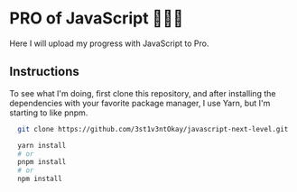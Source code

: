 # PRO of JavaScript 🫴🏻🔥

Here I will upload my progress with JavaScript to Pro.

## Instructions

To see what I'm doing, first clone this repository, and after installing the dependencies with your favorite package manager, I use Yarn, but I'm starting to like pnpm.

```bash
  git clone https://github.com/3st1v3ntOkay/javascript-next-level.git
```

```bash
  yarn install
  # or
  pnpm install
  # or
  npm install
```
